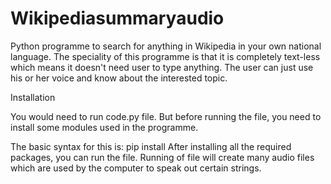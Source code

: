 # Wikipediasummaryaudio
Python programme to search for anything in Wikipedia in your own national language. The speciality of this programme is that it is completely text-less which means it doesn't need user to type anything. The user can just use his or her voice and know about the interested topic. 

Installation

You would need to run code.py file. But before running the file, you need to install some modules used in the programme.

The basic syntax for this is: pip install <package name>
After installing all the required packages, you can run the file. Running of file will create many audio files which are used by the computer to speak out certain strings.
